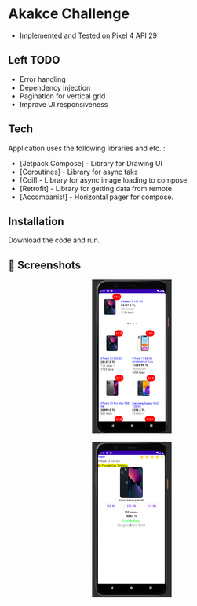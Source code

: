 # Akakce Challenge

- Implemented and Tested on Pixel 4 API 29

## Left TODO

- Error handling
- Dependency injection
- Pagination for vertical grid
- Improve UI responsiveness

## Tech

Application uses the following libraries and etc. :

- [Jetpack Compose] - Library for Drawing UI
- [Coroutines] - Library for async taks
- [Coil] - Library for async image loading to compose.
- [Retrofit] - Library for getting data from remote.
- [Accompanist] - Horizontal pager for compose.


## Installation

Download the code and run.

## 📱 Screenshots

<p align="center">
  <img src="docs/1.png" width="32%"/>
</p>
<p align="center">
  <img src="docs/2.png" width="32%"/>
</p>
